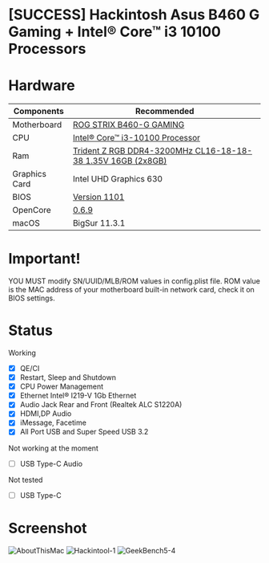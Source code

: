 # [SUCCESS] Hackintosh Asus B460 G Gaming + Intel® Core™ i3 10100 Processors

# Hardware

<table class="tg">
<thead>
  <tr>
    <th class="tg-c3ow">Components</th>
    <th class="tg-c3ow">Recommended</th>
  </tr>
</thead>
<tbody>
  <tr>
    <td class="tg-c3ow">Motherboard</td>
    <td class="tg-c3ow"><a href="https://rog.asus.com/vn/motherboards/rog-strix/rog-strix-b460-g-gaming-model/" target="_blank" rel="noopener noreferrer">ROG STRIX B460-G GAMING</a></td>
  </tr>
  <tr>
    <td class="tg-c3ow"><span style="font-style:normal">CPU</span></td>
    <td class="tg-c3ow"><a href="https://ark.intel.com/content/www/us/en/ark/products/199283/intel-core-i3-10100-processor-6m-cache-up-to-4-30-ghz.html" target="_blank" rel="noopener noreferrer">Intel® Core™ i3-10100 Processor</a></td>
  </tr>
  <tr>
    <td class="tg-c3ow">Ram</td>
    <td class="tg-c3ow"><a href="https://www.gskill.com/product/165/166/1536654268/F4-3200C16D-16GTZRTrident-Z-RGBDDR4-3200MHz-CL16-18-18-38-1.35V16GB-(2x8GB)" target="_blank" rel="noopener noreferrer">Trident Z RGB DDR4-3200MHz CL16-18-18-38 1.35V 16GB (2x8GB)</a></td>
  </tr>
  <tr>
    <td class="tg-c3ow">Graphics Card</td>
    <td class="tg-c3ow"><span style="font-style:normal">Intel UHD Graphics 630</span></td>
  </tr>
  <tr>
    <td class="tg-c3ow">BIOS</td>
    <td class="tg-c3ow"><a href="https://rog.asus.com/vn/motherboards/rog-strix/rog-strix-b460-g-gaming-model/helpdesk_bios" target="_blank" rel="noopener noreferrer">Version 1101</a></td>
  </tr>
  <tr>
    <td class="tg-c3ow"><span style="font-style:normal">OpenCore</span></td>
    <td class="tg-c3ow"><a href="https://github.com/acidanthera/OpenCorePkg/releases" target="_blank" rel="noopener noreferrer">0.6.9</a></td>
  </tr>
  <tr>
    <td class="tg-c3ow"><span style="font-style:normal">macOS</span></td>
    <td class="tg-c3ow">BigSur 11.3.1</td>
  </tr>
</tbody>
</table>

# Important!

YOU MUST modify SN/UUID/MLB/ROM values in config.plist file. ROM value is the MAC address of your motherboard built-in network card, check it on BIOS settings.

# Status

Working

- [x] QE/CI
- [x] Restart, Sleep and Shutdown
- [x] CPU Power Management
- [x] Ethernet Intel® I219-V 1Gb Ethernet
- [x] Audio Jack Rear and Front (Realtek ALC S1220A)
- [x] HDMI,DP Audio
- [x] iMessage, Facetime
- [x] All Port USB and Super Speed USB 3.2
 
Not working at the moment

- [ ] USB Type-C Audio

Not tested

- [ ] USB Type-C

# Screenshot


![AboutThisMac](https://user-images.githubusercontent.com/68510491/117605895-ef161a00-b182-11eb-9a3d-089ac08b0efa.png)
![Hackintool-1](https://user-images.githubusercontent.com/68510491/117605899-f0dfdd80-b182-11eb-83b1-c9c165c3f22a.png)
![GeekBench5-4](https://user-images.githubusercontent.com/68510491/111687807-4cfe4380-885d-11eb-8b84-1746228db89a.png)


